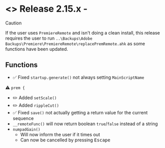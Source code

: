 # <> Release 2.15.x - 

> [!Caution]
> If the user uses `PremiereRemote` and isn't doing a clean install, this release requires the user to run `..\Backups\Adobe Backups\Premiere\PremiereRemote\replacePremRemote.ahk` as some functions have been updated.

## Functions
- ✅ Fixed `startup.generate()` not always setting `MainScriptName`

⚠️ `prem {`
- ✏️ Added `setScale()`
- ✏️ Added `rippleCut()`
- ✅ Fixed `save()` not actually getting a return value for the current sequence
- `__remoteFunc()` will now return boolean `true`/`false` instead of a string
- `numpadGain()`
    - Will now inform the user if it times out
    - Can now be cancelled by pressing <kbd>Escape</kbd>